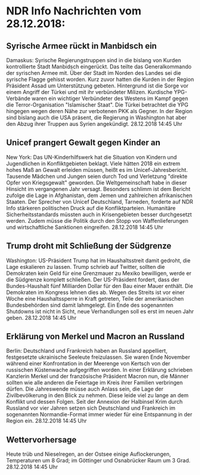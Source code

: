 # NDR Info Nachrichten vom 28.12.2018:


## Syrische Armee rückt in Manbidsch ein
Damaskus:	Syrische Regierungstruppen sind in die bislang von Kurden kontrollierte Stadt Manbidsch eingerückt. Das teilte das Generalkommando der syrischen Armee mit. Über der Stadt im Norden des Landes sei die syrische Flagge gehisst worden. Kurz zuvor hatten die Kurden in der Region Präsident Assad um Unterstützung gebeten. Hintergrund ist die Sorge vor einem Angriff der Türkei und mit ihr verbündeter Milizen. Kurdische YPG-Verbände waren ein wichtiger Verbündeter des Westens im Kampf gegen die Terror-Organisation "Islamischer Staat". Die Türkei betrachtet die YPG hingegen wegen deren Nähe zur verbotenen PKK als Gegner. In der Region sind bislang auch die USA präsent, die Regierung in Washington hat aber den Abzug ihrer Truppen aus Syrien angekündigt. 28.12.2018 14:45 Uhr 

## Unicef prangert Gewalt gegen Kinder an
New York:	Das UN-Kinderhilfswerk hat die Situation von Kindern und Jugendlichen in Konfliktgebieten beklagt. Viele hätten 2018 ein extrem hohes Maß an Gewalt erleiden müssen, heißt es im Unicef-Jahresbericht. Tausende Mädchen und Jungen seien durch Tod und Verletzung "direkte Opfer von Kriegsgewalt" geworden. Die Weltgemeinschaft habe in dieser Hinsicht im vergangenen Jahr versagt. Besonders schlimm ist dem Bericht zufolge die Lage in Afghanistan, dem Jemen und zahlreichen afrikanischen Staaten. Der Sprecher von Unicef Deutschland, Tarneden, forderte auf NDR Info stärkeren politischen Druck auf die Konfliktparteien. Humanitäre Sicherheitsstandards müssten auch in Krisengebieten besser durchgesetzt werden. Zudem müsse die Politik durch den Stopp von Waffenlieferungen und wirtschaftliche Sanktionen eingreifen. 28.12.2018 14:45 Uhr 

## Trump droht mit Schließung der Südgrenze
Washington:	US-Präsident Trump hat im Haushaltsstreit damit gedroht, die Lage eskalieren zu lassen. Trump schrieb auf Twitter, sollten die Demokraten kein Geld für eine Grenzmauer zu Mexiko bewilligen, werde er die Südgrenze komplett schließen. Der US-Präsident fordert, dass der Bundes-Haushalt fünf Milliarden Dollar für den Bau einer Mauer enthält. Die Demokraten im Kongress lehnen dies ab. Wegen des Streits ist vor einer Woche eine Haushaltssperre in Kraft getreten, Teile der amerikanischen Bundesbehörden sind damit lahmgelegt. Ein Ende des sogenannten Shutdowns ist nicht in Sicht, neue Verhandlungen soll es erst im neuen Jahr geben. 28.12.2018 14:45 Uhr 

## Erklärung von Merkel und Macron an Russland
Berlin:		Deutschland und Frankreich haben an Russland appelliert, festgesetzte ukrainische Seeleute freizulassen. Sie waren Ende November während einer Konfrontation in der Meerenge von Kertsch von der russischen Küstenwache aufgegriffen worden. In einer Erklärung schrieben Kanzlerin Merkel und der französische Präsident Macron nun, die Männer sollten wie alle anderen die Feiertage im Kreis ihrer Familien verbringen dürfen. Die Jahreswende müsse auch Anlass sein, die Lage der Zivilbevölkerung in den Blick zu nehmen. Diese leide viel zu lange an dem Konflikt und dessen Folgen. Seit der Annexion der Halbinsel Krim durch Russland vor vier Jahren setzen sich Deutschland und Frankreich im sogenannten Normandie-Format immer wieder für eine Entspannung in der Region ein. 28.12.2018 14:45 Uhr 

## Wettervorhersage
Heute trüb und Nieselregen, an der Ostsee einige Auflockerungen, Temperaturen um 8 Grad; im Göttinger und Osnabrücker Raum um 3 Grad. 28.12.2018 14:45 Uhr 
